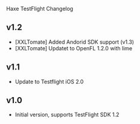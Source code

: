 Haxe TestFlight Changelog

v1.2
-------------------
* [XXLTomate] Added Andorid SDK support (v1.3)
* [XXLTomate] Updatet to OpenFL 1.2.0 with lime

v1.1
-------------------
* Update to Testflight iOS 2.0

v1.0
-------------------
* Initial version, supports TestFlight SDK 1.2